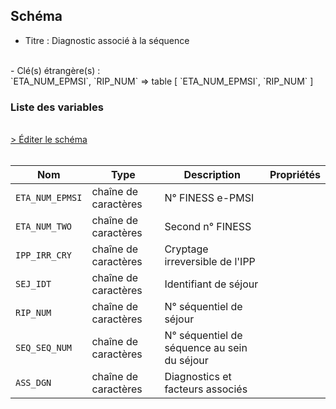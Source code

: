 ## Schéma

- Titre : Diagnostic associé à la séquence
<br />
- Clé(s) étrangère(s) : <br />
`ETA_NUM_EPMSI`, `RIP_NUM` => table <PreviewPage text="T_RIPaaFB" link="/tables/T_RIPaaFB" /> [ `ETA_NUM_EPMSI`, `RIP_NUM` ]<br />

### Liste des variables
<br />
<div>
    <a href="https://gitlab.com/healthdatahub/schema-snds/edit/master/schemas/PMSI/PMSI%20RIM-P/T_RIPaaRSAD.json"  
    arget="_blank" rel="noopener noreferrer">> Éditer le schéma</a>
    <OutboundLink />
</div>
<br />

Nom|Type|Description|Propriétés
-|-|-|-
`ETA_NUM_EPMSI`|chaîne de caractères|N° FINESS e-PMSI||
`ETA_NUM_TWO`|chaîne de caractères|Second n° FINESS||
`IPP_IRR_CRY`|chaîne de caractères|Cryptage irreversible de l&#x27;IPP||
`SEJ_IDT`|chaîne de caractères|Identifiant de séjour||
`RIP_NUM`|chaîne de caractères|N° séquentiel de séjour||
`SEQ_SEQ_NUM`|chaîne de caractères|N° séquentiel de séquence au sein du séjour||
`ASS_DGN`|chaîne de caractères|Diagnostics et facteurs associés||

